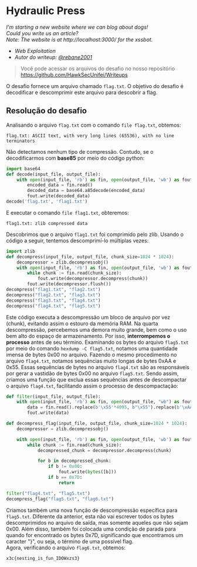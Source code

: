 # Hydraulic Press
*I'm starting a new website where we can blog about dogs!  
Could you write us an article?  
Note: The website is at http://localhost:3000/ for the xssbot.*

- *Web Exploitation*
- *Autor do writeup: [@rebane2001](https://github.com/rebane2001)*

> Você pode acessar os arquivos do desafio no nosso repositório
> <https://github.com/HawkSecUnifei/Writeups>

O desafio fornece um arquivo chamado `flag.txt`. O objetivo do desafio é decodificar e descomprimir este arquivo para descobrir a flag.

## Resolução do desafio

Analisando o arquivo `flag.txt` com o comando `file flag.txt`, obtemos:
``` console
flag.txt: ASCII text, with very long lines (65536), with no line terminators
```
Não detectamos nenhum tipo de compressão. Contudo, se o decodificarmos com **base85** por meio do código python: 
``` python
import base64
def decode(input_file, output_file):
    with open(input_file, 'rb') as fin, open(output_file, 'wb') as fout:
        encoded_data = fin.read()
        decoded_data = base64.a85decode(encoded_data)
        fout.write(decoded_data)
decode('flag.txt', 'flag1.txt')
```
E executar o comando `file flag1.txt`, obteremos:
``` console
flag1.txt: zlib compressed data
```
Descobrimos que o arquivo `flag1.txt` foi comprimido pelo zlib. Usando o código a seguir, tentemos descomprimí-lo múltiplas vezes:
``` python
import zlib
def decompress(input_file, output_file, chunk_size=1024 * 1024):
    decompressor = zlib.decompressobj()
    with open(input_file, 'rb') as fin, open(output_file, 'wb') as fout:
        while chunk := fin.read(chunk_size):
            fout.write(decompressor.decompress(chunk))
        fout.write(decompressor.flush())
decompress("flag1.txt", "flag2.txt")
decompress("flag2.txt", "flag3.txt")
decompress("flag3.txt", "flag4.txt")
decompress("flag4.txt", "flag5.txt")
```
Este código executa a descompressão um bloco de arquivo por vez (chunk), evitando assim o estouro da memória RAM. Na quarta descompressão, percebemos uma demora muito grande, bem como o uso bem alto do espaço de armazenamento. Por isso, **interrompemos o processo** antes de seu término. Examinando os bytes do arquivo `flag5.txt` por meio do comando `hexdump -C flag5.txt`, notamos uma quantidade imensa de bytes 0x00 no arquivo. Fazendo o mesmo procedimento no arquivo `flag4.txt`, notamos sequências muito longas de bytes 0xAA e 0x55. Essas sequências de bytes no arquivo `flag4.txt` são as responsáveis por gerar a vastidão de bytes 0x00 no arquivo `flag5.txt`. Sendo assim, criamos uma função que exclua essas sequências antes de descompactar o arquivo `flag4.txt`, facilitando assim o processo de descompactação:
``` python
def filter(input_file, output_file):
    with open(input_file, 'rb') as fin, open(output_file, "wb") as fout:
        data = fin.read().replace(b'\x55'*4095, b"\x55").replace(b'\xAA'*4095, b"\xAA")
        fout.write(data)

def decompress_flag(input_file, output_file, chunk_size=1024 * 1024):
    decompressor = zlib.decompressobj()

    with open(input_file, 'rb') as fin, open(output_file, 'wb') as fout:
        while chunk := fin.read(chunk_size):
            decompressed_chunk = decompressor.decompress(chunk)

            for b in decompressed_chunk:
                if b != 0x00:
                    fout.write(bytes([b]))
                if b == 0x7D: 
                    return

filter("flag4.txt", "flag5.txt")
decompress_flag("flag5.txt", "flag6.txt")
```
Criamos também uma nova função de descompressão específica para `flag5.txt`. Diferente da anterior, esta não vai escrever todos os bytes descomprimidos no arquivo de saída, mas somente aqueles que não sejam 0x00. Além disso, também foi colocada uma condição de parada para quando for encontrado os bytes 0x7D, significando que encontramos um caracter "}", ou seja, o término de uma possível flag.  
Agora, verificando o arquivo `flag6.txt`, obtemos:
```
x3c{nesting_is_fun_IDOWxzs3}
``` 
